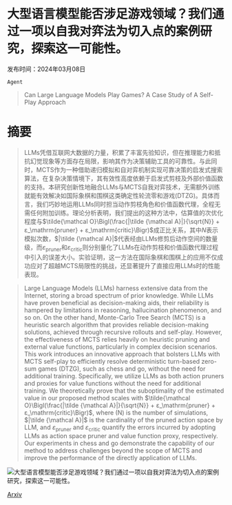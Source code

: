 # 大型语言模型能否涉足游戏领域？我们通过一项以自我对弈法为切入点的案例研究，探索这一可能性。

发布时间：2024年03月08日

`Agent`

> Can Large Language Models Play Games? A Case Study of A Self-Play Approach

# 摘要

> LLMs凭借互联网大数据的力量，积累了丰富先验知识，但在推理能力和抵抗幻觉现象等方面存在局限，影响其作为决策辅助工具的可靠性。与此同时，MCTS作为一种借助递归模拟和自对弈机制实现可靠决策的启发式搜索算法，在复杂决策情境下，其有效性高度依赖于启发式剪枝及外部价值函数的支持。本研究创新性地融合LLMs与MCTS自我对弈技术，无需额外训练就能有效解决如国际象棋和围棋这类确定性轮流零和游戏(DTZG)。具体而言，我们巧妙地运用LLMs同时担当动作剪枝角色和价值函数代理，全程无需任何附加训练。理论分析表明，我们提出的这种方法中，估算值的次优化程度与$\tilde{\mathcal O}\Bigl(\frac{|\tilde {\mathcal A}|}{\sqrt{N}} + ε_\mathrm{pruner} + ε_\mathrm{critic}\Bigr)$成正比关系，其中$N$表示模拟次数，$|\tilde {\mathcal A}|$代表经由LLMs修剪后动作空间的数量级，而$ε_\mathrm{pruner}$和$ε_\mathrm{critic}$则分别量化了LLMs在动作剪枝和价值函数代理过程中引入的误差大小。实验证明，这一方法在国际象棋和围棋上的应用不仅成功应对了超越MCTS局限性的挑战，还显著提升了直接应用LLMs时的性能表现。

> Large Language Models (LLMs) harness extensive data from the Internet, storing a broad spectrum of prior knowledge. While LLMs have proven beneficial as decision-making aids, their reliability is hampered by limitations in reasoning, hallucination phenomenon, and so on. On the other hand, Monte-Carlo Tree Search (MCTS) is a heuristic search algorithm that provides reliable decision-making solutions, achieved through recursive rollouts and self-play. However, the effectiveness of MCTS relies heavily on heuristic pruning and external value functions, particularly in complex decision scenarios. This work introduces an innovative approach that bolsters LLMs with MCTS self-play to efficiently resolve deterministic turn-based zero-sum games (DTZG), such as chess and go, without the need for additional training. Specifically, we utilize LLMs as both action pruners and proxies for value functions without the need for additional training. We theoretically prove that the suboptimality of the estimated value in our proposed method scales with $\tilde{\mathcal O}\Bigl(\frac{|\tilde {\mathcal A}|}{\sqrt{N}} + ε_\mathrm{pruner} + ε_\mathrm{critic}\Bigr)$, where \(N\) is the number of simulations, $|\tilde {\mathcal A}|$ is the cardinality of the pruned action space by LLM, and $ε_\mathrm{pruner}$ and $ε_\mathrm{critic}$ quantify the errors incurred by adopting LLMs as action space pruner and value function proxy, respectively. Our experiments in chess and go demonstrate the capability of our method to address challenges beyond the scope of MCTS and improve the performance of the directly application of LLMs.

![大型语言模型能否涉足游戏领域？我们通过一项以自我对弈法为切入点的案例研究，探索这一可能性。](../../../paper_images/2403.05632/x1.png)

[Arxiv](https://arxiv.org/abs/2403.05632)